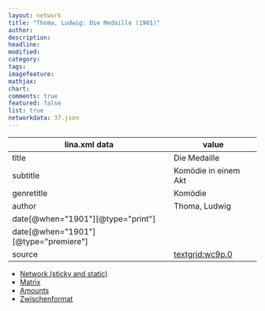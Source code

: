 ```yaml
---
layout: network
title: "Thoma, Ludwig: Die Medaille (1901)"
author:
description:
headline:
modified:
category:
tags:
imagefeature: 
mathjax: 
chart: 
comments: true
featured: false
list: true
networkdata: 37.json
---
```

lina.xml data  | value
------------- | -------------
title|Die Medaille
subtitle|Komödie in einem Akt
genretitle|Komödie
author|Thoma, Ludwig
date[@when="1901"][@type="print"]|
date[@when="1901"][@type="premiere"]|
source|[textgrid:wc9p.0](https://textgridlab.org/1.0/tgcrud-public/rest/textgrid:wc9p.0/data)



* [Network (sticky and static)](/linas/network37)
* [Matrix](/linas/matrix37)
* [Amounts](/linas/amount37)
* [Zwischenformat](/linas/lina37 )
